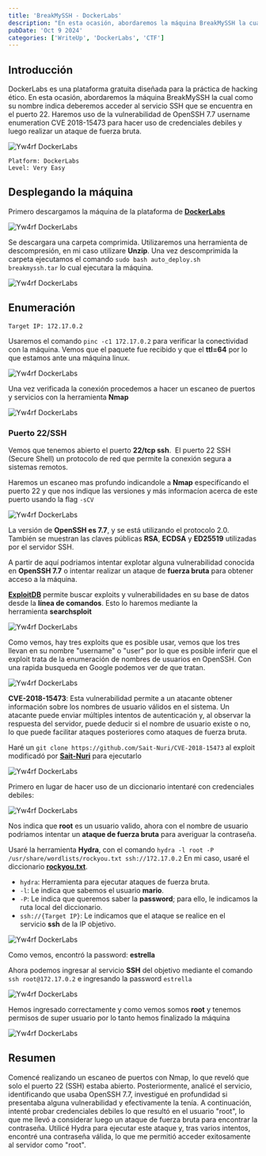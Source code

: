 ```yaml
---
title: 'BreakMySSH - DockerLabs'
description: "En esta ocasión, abordaremos la máquina BreakMySSH la cual como su nombre indica deberemos acceder al servicio SSH que se encuentra en el puerto 22. Haremos uso de la vulnerabilidad de OpenSSH 7.7 username enumeration CVE 2018-15473 para hacer uso de credenciales debiles y luego realizar un ataque de fuerza bruta."
pubDate: 'Oct 9 2024'
categories: ['WriteUp', 'DockerLabs', 'CTF']
--- 
```


## Introducción

DockerLabs es una plataforma gratuita diseñada para la práctica de hacking ético. En esta ocasión, abordaremos la máquina BreakMySSH la cual como su nombre indica deberemos acceder al servicio SSH que se encuentra en el puerto 22. Haremos uso de la vulnerabilidad de OpenSSH 7.7 username enumeration CVE 2018-15473 para hacer uso de credenciales debiles y luego realizar un ataque de fuerza bruta.

![Yw4rf DockerLabs](../../../assets/DockerLabs/BreakMySSH/dockerlabs-breakmyssh.png)
~~~
Platform: DockerLabs
Level: Very Easy
~~~

## Desplegando la máquina

Primero descargamos la máquina de la plataforma de [**DockerLabs**](https://dockerlabs.es/)

![Yw4rf DockerLabs](../../../assets/DockerLabs/BreakMySSH/dockerlabs-download.png)


Se descargara una carpeta comprimida. Utilizaremos una herramienta de descompresión, en mi caso utilizare **Unzip**. Una vez descomprimida la carpeta ejecutamos el comando `sudo bash auto_deploy.sh breakmyssh.tar` lo cual ejecutara la máquina.

![Yw4rf DockerLabs](../../../assets/DockerLabs/BreakMySSH/breakmyssh1.png)

## Enumeración

~~~
Target IP: 172.17.0.2
~~~

Usaremos el comando `pinc -c1 172.17.0.2` para verificar la conectividad con la máquina. Vemos que el paquete fue recibido y que el **ttl=64** por lo que estamos ante una máquina linux.

![Yw4rf DockerLabs](../../../assets/DockerLabs/BreakMySSH/breakmyssh2.png)

Una vez verificada la conexión procedemos a hacer un escaneo de puertos y servicios con la herramienta **Nmap**

![Yw4rf DockerLabs](../../../assets/DockerLabs/BreakMySSH/breakmyssh3.png)

### Puerto 22/SSH

Vemos que tenemos abierto el puerto **22/tcp ssh**.  El puerto 22 SSH (Secure Shell) un protocolo de red que permite la conexión segura a sistemas remotos.

Haremos un escaneo mas profundo indicandole a **Nmap** especifícando el puerto 22 y que nos indique las versiones y más informacíon acerca de este puerto usando la flag `-sCV`

![Yw4rf DockerLabs](../../../assets/DockerLabs/BreakMySSH/breakmyssh4.png)

La versión de **OpenSSH es 7.7**, y se está utilizando el protocolo 2.0. También se muestran las claves públicas **RSA**, **ECDSA** y **ED25519** utilizadas por el servidor SSH. 

A partir de aquí podriamos intentar explotar alguna vulnerabilidad conocida en **OpenSSH 7.7** o intentar realizar un ataque de **fuerza bruta** para obtener acceso a la máquina.

**[ExploitDB](https://www.exploit-db.com/)** permite buscar exploits y vulnerabilidades en su base de datos desde la **línea de comandos**. Esto lo haremos mediante la herramienta **searchsploit**

![Yw4rf DockerLabs](../../../assets/DockerLabs/BreakMySSH/breakmyssh5.png)

Como vemos, hay tres exploits que es posible usar, vemos que los tres llevan en su nombre "username" o "user" por lo que es posible inferir que el exploit trata de la enumeración de nombres de usuarios en OpenSSH. Con una rapida busqueda en Google podemos ver de que tratan. 

![Yw4rf DockerLabs](../../../assets/DockerLabs/BreakMySSH/breakmyssh6.png)

**CVE-2018-15473**: Esta vulnerabilidad permite a un atacante obtener información sobre los nombres de usuario válidos en el sistema. Un atacante puede enviar múltiples intentos de autenticación y, al observar la respuesta del servidor, puede deducir si el nombre de usuario existe o no, lo que puede facilitar ataques posteriores como ataques de fuerza bruta.

Haré un `git clone https://github.com/Sait-Nuri/CVE-2018-15473` al exploit modificadó por **[Sait-Nuri](https://github.com/Sait-Nuri)** para ejecutarlo

![Yw4rf DockerLabs](../../../assets/DockerLabs/BreakMySSH/breakmyssh7.png)

Primero en lugar de hacer uso de un diccionario intentaré con credenciales debiles:

![Yw4rf DockerLabs](../../../assets/DockerLabs/BreakMySSH/breakmyssh8.png)

Nos indica que **root** es un usuario valido, ahora con el nombre de usuario podriamos intentar un **ataque de fuerza bruta** para averiguar la contraseña. 

Usaré la herramienta **Hydra**, con el comando `hydra -l root -P /usr/share/wordlists/rockyou.txt ssh://172.17.0.2` En mi caso, usaré el diccionario [**rockyou.txt**](https://github.com/brannondorsey/naive-hashcat/releases/download/data/rockyou.txt).

- `hydra`: Herramienta para ejecutar ataques de fuerza bruta.
- `-l`: Le indica que sabemos el usuario **mario**.
- `-P`: Le indica que queremos saber la **password**; para ello, le indicamos la ruta local del diccionario.
- `ssh://{Target IP}`: Le indicamos que el ataque se realice en el servicio **ssh** de la IP objetivo.

![Yw4rf DockerLabs](../../../assets/DockerLabs/BreakMySSH/breakmyssh9.png)

Como vemos, encontró la password: **estrella**

Ahora podemos ingresar al servicio **SSH** del objetivo mediante el comando `ssh root@172.17.0.2` e ingresando la password `estrella`

![Yw4rf DockerLabs](../../../assets/DockerLabs/BreakMySSH/breakmyssh10.png)

Hemos ingresado correctamente y como vemos somos **root** y tenemos permisos de super usuario por lo tanto hemos finalizado la máquina

![Yw4rf DockerLabs](../../../assets/DockerLabs/BreakMySSH/breakmyssh11.png)

## Resumen

Comencé realizando un escaneo de puertos con Nmap, lo que reveló que solo el puerto 22 (SSH) estaba abierto. Posteriormente, analicé el servicio, identificando que usaba OpenSSH 7.7, investigué en profundidad si presentaba alguna vulnerabilidad y efectivamente la tenía. A continuación, intenté probar credenciales debiles lo que resultó en el usuario "root", lo que me llevó a considerar luego un ataque de fuerza bruta para encontrar la contraseña. Utilicé Hydra para ejecutar este ataque y, tras varios intentos, encontré una contraseña válida, lo que me permitió acceder exitosamente al servidor como "root". 

<br>

